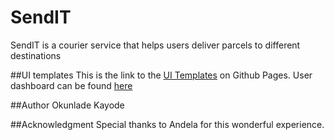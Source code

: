 # SendIT
SendIT is a courier service that helps users deliver parcels to different destinations

##UI templates
This is the link to the [UI Templates](https://kayroy247.github.io/SendIT/) on Github Pages.
User dashboard can be found [here](https://kayroy247.github.io/SendIT/UI/userDashboard.html)

##Author
Okunlade Kayode

##Acknowledgment
Special thanks to Andela for this wonderful experience.



